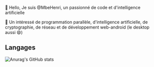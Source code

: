 👋 Hello, Je suis @MbeHenri, un passionné de code et d'intelligence artificielle

👀 Un intéressé de programmation parallèle, d'intelligence artificielle, de cryptographie, de réseau et de développement web-android (le desktop aussi 😄)

## Langages

![Anurag's GitHub stats](https://github-readme-stats.vercel.app/api?username=MbeHenri&show_icons=true&theme=radical)

<!---
MbeHenri/MbeHenri is a ✨ special ✨ repository because its `README.md` (this file) appears on your GitHub profile.
You can click the Preview link to take a look at your changes.
--->
